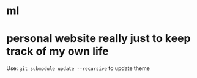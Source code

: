 # ml

# personal website really just to keep track of my own life

Use: `git submodule update --recursive` to update theme